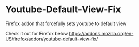 # Youtube-Default-View-Fix
Firefox addon that forcefully sets youtube to default view


Check it out for Firefox below
https://addons.mozilla.org/en-US/firefox/addon/youtube-default-view-fix/
